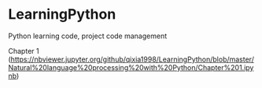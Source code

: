 # LearningPython
Python learning code, project code management

Chapter 1 (https://nbviewer.jupyter.org/github/qixia1998/LearningPython/blob/master/Natural%20language%20processing%20with%20Python/Chapter%201.ipynb)
